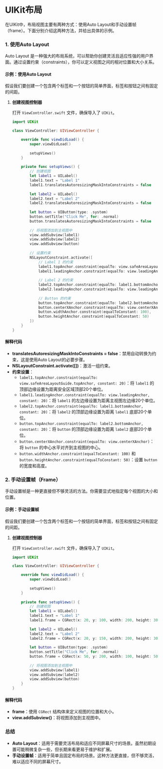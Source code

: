 # UIKit布局
在UIKit中，布局视图主要有两种方式：使用Auto Layout和手动设置帧（frame）。下面分别介绍这两种方法，并给出具体的示例。

### 1. 使用Auto Layout

Auto Layout 是一种强大的布局系统，可以帮助你创建灵活且适应性强的用户界面。通过设置约束（constraints），你可以定义视图之间的相对位置和大小关系。

#### 示例：使用Auto Layout

假设我们要创建一个包含两个标签和一个按钮的简单界面，标签和按钮之间有固定的间距。

1. **创建视图控制器**

   打开 `ViewController.swift` 文件，确保导入了 `UIKit`。

   ```swift
   import UIKit

   class ViewController: UIViewController {

       override func viewDidLoad() {
           super.viewDidLoad()
           
           setupViews()
       }
       
       private func setupViews() {
           // 创建视图
           let label1 = UILabel()
           label1.text = "Label 1"
           label1.translatesAutoresizingMaskIntoConstraints = false
           
           let label2 = UILabel()
           label2.text = "Label 2"
           label2.translatesAutoresizingMaskIntoConstraints = false
           
           let button = UIButton(type: .system)
           button.setTitle("Click Me", for: .normal)
           button.translatesAutoresizingMaskIntoConstraints = false
           
           // 将视图添加到主视图中
           view.addSubview(label1)
           view.addSubview(label2)
           view.addSubview(button)
           
           // 设置约束
           NSLayoutConstraint.activate([
               // Label 1 的约束
               label1.topAnchor.constraint(equalTo: view.safeAreaLayoutGuide.topAnchor, constant: 20),
               label1.leadingAnchor.constraint(equalTo: view.leadingAnchor, constant: 20),
               
               // Label 2 的约束
               label2.topAnchor.constraint(equalTo: label1.bottomAnchor, constant: 20),
               label2.leadingAnchor.constraint(equalTo: view.leadingAnchor, constant: 20),
               
               // Button 的约束
               button.topAnchor.constraint(equalTo: label2.bottomAnchor, constant: 20),
               button.centerXAnchor.constraint(equalTo: view.centerXAnchor),
               button.widthAnchor.constraint(equalToConstant: 100),
               button.heightAnchor.constraint(equalToConstant: 50)
           ])
       }
   }
   ```

#### 解释代码

- **translatesAutoresizingMaskIntoConstraints = false**：禁用自动转换为约束，这是使用Auto Layout的必要步骤。
- **NSLayoutConstraint.activate([])**：激活一组约束。
- **约束设置**：
  - `label1.topAnchor.constraint(equalTo: view.safeAreaLayoutGuide.topAnchor, constant: 20)`：将 `label1` 的顶部边缘设置为距离安全区域顶部20个单位。
  - `label1.leadingAnchor.constraint(equalTo: view.leadingAnchor, constant: 20)`：将 `label1` 的左边缘设置为距离主视图左边缘20个单位。
  - `label2.topAnchor.constraint(equalTo: label1.bottomAnchor, constant: 20)`：将 `label2` 的顶部边缘设置为距离 `label1` 底部20个单位。
  - `button.topAnchor.constraint(equalTo: label2.bottomAnchor, constant: 20)`：将 `button` 的顶部边缘设置为距离 `label2` 底部20个单位。
  - `button.centerXAnchor.constraint(equalTo: view.centerXAnchor)`：将 `button` 的中心水平对齐到主视图的中心。
  - `button.widthAnchor.constraint(equalToConstant: 100)` 和 `button.heightAnchor.constraint(equalToConstant: 50)`：设置 `button` 的宽度和高度。

### 2. 手动设置帧（Frame）

手动设置帧是一种更直接但不够灵活的方法。你需要显式地指定每个视图的大小和位置。

#### 示例：手动设置帧

假设我们要创建一个包含两个标签和一个按钮的简单界面，标签和按钮之间有固定的间距。

1. **创建视图控制器**

   打开 `ViewController.swift` 文件，确保导入了 `UIKit`。

   ```swift
   import UIKit

   class ViewController: UIViewController {

       override func viewDidLoad() {
           super.viewDidLoad()
           
           setupViews()
       }
       
       private func setupViews() {
           // 创建视图
           let label1 = UILabel()
           label1.text = "Label 1"
           label1.frame = CGRect(x: 20, y: 100, width: 200, height: 30)
           
           let label2 = UILabel()
           label2.text = "Label 2"
           label2.frame = CGRect(x: 20, y: 150, width: 200, height: 30)
           
           let button = UIButton(type: .system)
           button.setTitle("Click Me", for: .normal)
           button.frame = CGRect(x: 50, y: 200, width: 100, height: 50)
           
           // 将视图添加到主视图中
           view.addSubview(label1)
           view.addSubview(label2)
           view.addSubview(button)
       }
   }
   ```

#### 解释代码

- **frame**：使用 `CGRect` 结构体来定义视图的位置和大小。
- **view.addSubview()**：将视图添加到主视图中。

### 总结

- **Auto Layout**：适用于需要灵活布局和适应不同屏幕尺寸的场景。虽然初期设置可能稍微复杂一些，但长期来看更易于维护和扩展。
- **手动设置帧**：适用于简单且固定布局的场景。这种方法更直接，但不够灵活，难以适应不同的屏幕尺寸。